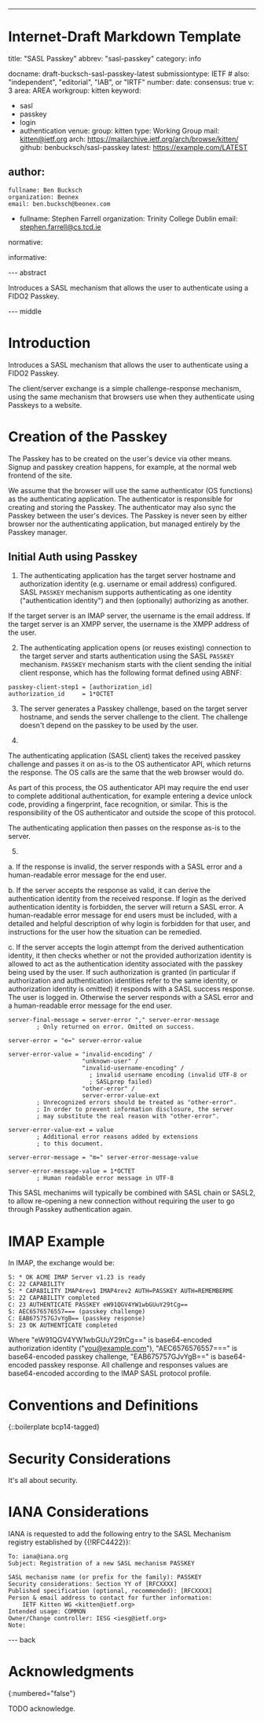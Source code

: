 ---
###
# Internet-Draft Markdown Template
title: "SASL Passkey"
abbrev: "sasl-passkey"
category: info

docname: draft-bucksch-sasl-passkey-latest
submissiontype: IETF  # also: "independent", "editorial", "IAB", or "IRTF"
number:
date:
consensus: true
v: 3
area: AREA
workgroup: kitten
keyword:
 - sasl
 - passkey
 - login
 - authentication
venue:
  group: kitten
  type: Working Group
  mail: kitten@ietf.org
  arch: https://mailarchive.ietf.org/arch/browse/kitten/
  github: benbucksch/sasl-passkey
  latest: https://example.com/LATEST

author:
 -
    fullname: Ben Bucksch
    organization: Beonex
    email: ben.bucksch@beonex.com
 -
    fullname: Stephen Farrell
    organization: Trinity College Dublin
    email: stephen.farrell@cs.tcd.ie

normative:

informative:


--- abstract

Introduces a SASL mechanism that allows the user to authenticate using a FIDO2 Passkey.

--- middle

# Introduction

Introduces a SASL mechanism that allows the user to authenticate using a FIDO2 Passkey.

The client/server exchange is a simple challenge-response mechanism,
using the same mechanism that browsers use when they authenticate
using Passkeys to a website.

# Creation of the Passkey

The Passkey has to be created on the user's device via other means.
Signup and passkey creation happens, for example, at the normal
web frontend of the site.

We assume that the browser will use the same authenticator (OS functions) as the authenticating application. The authenticator
is responsible for creating and storing the Passkey. The
authenticator may also sync the Passkey between the user's devices.
The Passkey is never seen by either browser nor the authenticating
application, but managed entirely by the Passkey manager.

## Initial Auth using Passkey

1. The authenticating application has the target server hostname and
   authorization identity (e.g. username or email address) configured.
SASL `PASSKEY` mechanism supports authenticating as one identity ("authentication identity")
and then (optionally) authorizing as another.

If the
target server is an IMAP server, the username is the email address. If the
target server is an XMPP server, the username is the XMPP address of the user.

2. The authenticating application opens (or reuses existing) connection to the
   target server and starts authentication using the SASL `PASSKEY` mechanism.
`PASSKEY` mechanism starts with the client sending the initial client response,
which has the following format defined using ABNF:

~~~~ abnf
passkey-client-step1 = [authorization_id]
authorization_id     = 1*OCTET
~~~~

3. The server generates a Passkey challenge, based on the
  target server hostname,
  and sends the server challenge to the client. The challenge
  doesn't depend on the passkey to be used by the user.

4.
The authenticating application (SASL client) takes the received passkey challenge and passes it
on as-is to the OS authenticator API, which returns the response.
The OS calls are the same that the web browser would do.

As part of this process, the OS authenticator API may require
the end user to complete additional authentication, for example
entering a device unlock code, providing a fingerprint,
face recognition, or similar. This is the responsibility of the
OS authenticator and outside the scope of this protocol.

The authenticating application then passes on the response
as-is to the server.

5.
  a. If the response is invalid, the server responds with a
  SASL error and a human-readable error message for the end user.

  b. If the server accepts the response as valid, it can derive
  the authentication identity from the received response.
  If login as the derived authentication identity is forbidden,
  the server will return a
  SASL error. A human-readable error message for end users
  must be included, with a detailed and helpful description of why
  login is forbidden for that user, and instructions for the user
  how the situation can be remedied.

  c. If the server accepts the login attempt from the derived
  authentication identity, it then checks
  whether or not the provided authorization identity is allowed
  to act as the authentication identity associated with the passkey
  being used by the user. If such authorization is granted
  (in particular if authorization and authentication identities
  refer to the same identity, or authorization identity is omitted)
  it responds with a SASL success response. The user is logged in.
  Otherwise the server responds with a
  SASL error and a human-readable error message for the end user.

~~~~ abnf
server-final-message = server-error "," server-error-message
        ; Only returned on error. Omitted on success.

server-error = "e=" server-error-value

server-error-value = "invalid-encoding" /
                     "unknown-user" /
                     "invalid-username-encoding" /
                       ; invalid username encoding (invalid UTF-8 or
                       ; SASLprep failed)
                     "other-error" /
                     server-error-value-ext
        ; Unrecognized errors should be treated as "other-error".
        ; In order to prevent information disclosure, the server
        ; may substitute the real reason with "other-error".

server-error-value-ext = value
        ; Additional error reasons added by extensions
        ; to this document.

server-error-message = "m=" server-error-message-value

server-error-message-value = 1*OCTET
        ; Human readable error message in UTF-8
~~~~

This SASL mechanims will typically be combined with SASL chain
or SASL2, to allow re-opening a new connection without requiring
the user to go through Passkey authentication again.

# IMAP Example

In IMAP, the exchange would be:

~~~~
S: * OK ACME IMAP Server v1.23 is ready
C: 22 CAPABILITY
S: * CAPABILITY IMAP4rev1 IMAP4rev2 AUTH=PASSKEY AUTH=REMEMBERME
S: 22 CAPABILITY completed
C: 23 AUTHENTICATE PASSKEY eW91QGV4YW1wbGUuY29tCg==
S: AEC6576576557=== (passkey challenge)
C: EAB675757GJvYgB== (passkey response)
S: 23 OK AUTHENTICATE completed
~~~~

Where "eW91QGV4YW1wbGUuY29tCg==" is base64-encoded authorization identity
("you@example.com"), "AEC6576576557===" is base64-encoded passkey challenge,
"EAB675757GJvYgB==" is base64-encoded passkey response.  All challenge and
responses values are base64-encoded according to the IMAP SASL protocol
profile.

# Conventions and Definitions

{::boilerplate bcp14-tagged}


# Security Considerations

It's all about security.

# IANA Considerations

IANA is requested to add the following entry to the SASL Mechanism registry
established by {{!RFC4422}}:

~~~~
To: iana@iana.org
Subject: Registration of a new SASL mechanism PASSKEY

SASL mechanism name (or prefix for the family): PASSKEY
Security considerations: Section YY of [RFCXXXX]
Published specification (optional, recommended): [RFCXXXX]
Person & email address to contact for further information:
    IETF Kitten WG <kitten@ietf.org>
Intended usage: COMMON
Owner/Change controller: IESG <iesg@ietf.org>
Note:
~~~~

--- back

# Acknowledgments
{:numbered="false"}

TODO acknowledge.
